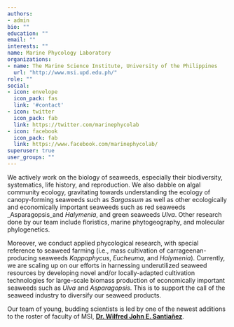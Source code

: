 ```yaml
---
authors:
- admin
bio: ""
education: ""
email: ""
interests: ""
name: Marine Phycology Laboratory
organizations:
- name: The Marine Science Institute, University of the Philippines
  url: "http://www.msi.upd.edu.ph/"
role: ""
social:
- icon: envelope
  icon_pack: fas
  link: '#contact'
- icon: twitter
  icon_pack: fab
  link: https://twitter.com/marinephycolab
- icon: facebook
  icon_pack: fab
  link: https://www.facebook.com/marinephycolab/
superuser: true
user_groups: ""
---
```


We actively work on the biology of seaweeds, especially their biodiversity, systematics, life history, and reproduction. We also dabble on algal community ecology, gravitating towards understanding the ecology of canopy-forming seaweeds such as *Sargassum* as well as other ecologically and economically important seaweeds such as red seaweeds _Asparagopsis_and _Halymenia_, and green seaweeds _Ulva_. Other research done by our team include floristics, marine phytogeography, and molecular phylogenetics.

Moreover, we conduct applied phycological research, with special reference to seaweed farming (i.e., mass cultivation of carrageenan-producing seaweeds *Kappaphycus*, *Eucheuma*, and *Halymenia*). Currently, we are scaling up on our efforts in harnessing underutilized seaweed resources by developing novel and/or locally-adapted cultivation technologies for large-scale biomass production of economically important seaweeds such as _Ulva_ and _Asparagopsis_. This is to support the call of the seaweed industry to diversify our seaweed products.

Our team of young, budding scientists is led by one of the newest additions to the roster of faculty of MSI, [**Dr. Wilfred John E. Santiañez**](https://scholar.google.com.ph/citations?user=7nHONlIAAAAJ&hl=en).
